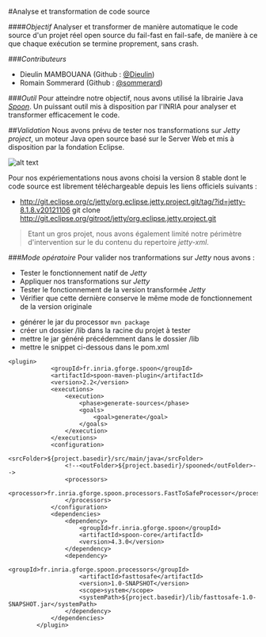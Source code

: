 #Analyse et transformation de code source


####_Objectif_
Analyser et transformer de manière automatique le code source d'un projet réel open source du fail-fast en fail-safe, de manière à ce que chaque exécution se termine proprement, sans crash.

###_Contributeurs_
* Dieulin MAMBOUANA (Github : [@Dieulin](https://github.com/Dieulin))
* Romain Sommerard (Github : [@sommerard](https://github.com/rsommerard))

###_Outil_
Pour atteindre notre objectif, nous avons utilisé la librairie Java [_Spoon_](http://spoon.gforge.inria.fr/). Un puissant outil mis à disposition par l'INRIA pour analyser et transformer efficacement le code.

##_Validation_
Nous avons prévu de tester nos transformations sur _Jetty project_, un moteur Java open source basé sur le Server Web et mis à disposition par la fondation Eclipse. 

![alt text](https://cloud.githubusercontent.com/assets/14126801/10949926/b01ca386-8335-11e5-869a-86fe48b9bb7a.png "Logo Jetty")

Pour nos expériementations nous avons choisi la version 8 stable dont le code source est librement téléchargeable depuis les liens officiels suivants :
* http://git.eclipse.org/c/jetty/org.eclipse.jetty.project.git/tag/?id=jetty-8.1.8.v20121106
git clone http://git.eclipse.org/gitroot/jetty/org.eclipse.jetty.project.git

> Etant un gros projet, nous avons également limité notre périmètre d'intervention sur le du contenu du repertoire _jetty-xml_.

###_Mode opératoire_
Pour valider nos tranformations sur _Jetty_ nous avons :
* Tester le fonctionnement natif de _Jetty_
* Appliquer nos transformations sur _Jetty_
* Tester le fonctionnement de la version transformée _Jetty_
* Vérifier que cette dernière conserve le même mode de fonctionnement de la version originale




- générer le jar du processor `mvn package`
- créer un dossier /lib dans la racine du projet à tester
- mettre le jar généré précédemment dans le dossier /lib
- mettre le snippet ci-dessous dans le pom.xml
```
<plugin>
            <groupId>fr.inria.gforge.spoon</groupId>
            <artifactId>spoon-maven-plugin</artifactId>
            <version>2.2</version>
            <executions>
                <execution>
                    <phase>generate-sources</phase>
                    <goals>
                        <goal>generate</goal>
                    </goals>
                </execution>
            </executions>
            <configuration>
                <srcFolder>${project.basedir}/src/main/java</srcFolder>
                <!--<outFolder>${project.basedir}/spooned</outFolder>-->
                <processors>
                    <processor>fr.inria.gforge.spoon.processors.FastToSafeProcessor</processor>
                </processors>
            </configuration>
            <dependencies>
                <dependency>
                    <groupId>fr.inria.gforge.spoon</groupId>
                    <artifactId>spoon-core</artifactId>
                    <version>4.3.0</version>
                </dependency>
                <dependency>
                    <groupId>fr.inria.gforge.spoon.processors</groupId>
                    <artifactId>fasttosafe</artifactId>
                    <version>1.0-SNAPSHOT</version>
                    <scope>system</scope>
                    <systemPath>${project.basedir}/lib/fasttosafe-1.0-SNAPSHOT.jar</systemPath>
                </dependency>
            </dependencies>
        </plugin>
```

